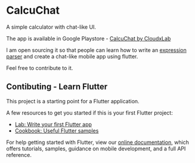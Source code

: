 # CalcuChat

A simple calculator with chat-like UI.

The app is available in Google Playstore - [CalcuChat by CloudxLab](https://play.google.com/store/apps/details?id=com.cloudxlab.calcuchat)

I am open sourcing it so that people can learn how to write an [expression parser](blob/master/lib/calc.dart) and create a chat-like mobile app using flutter.

Feel free to contribute to it.

## Contibuting - Learn Flutter

This project is a starting point for a Flutter application.

A few resources to get you started if this is your first Flutter project:

- [Lab: Write your first Flutter app](https://flutter.dev/docs/get-started/codelab)
- [Cookbook: Useful Flutter samples](https://flutter.dev/docs/cookbook)

For help getting started with Flutter, view our
[online documentation](https://flutter.dev/docs), which offers tutorials,
samples, guidance on mobile development, and a full API reference.
